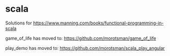 scala
=====

Solutions for https://www.manning.com/books/functional-programming-in-scala


game_of_life has moved to: https://github.com/morotsman/game_of_life

play_demo has moved to: https://github.com/morotsman/scala_play_angular
